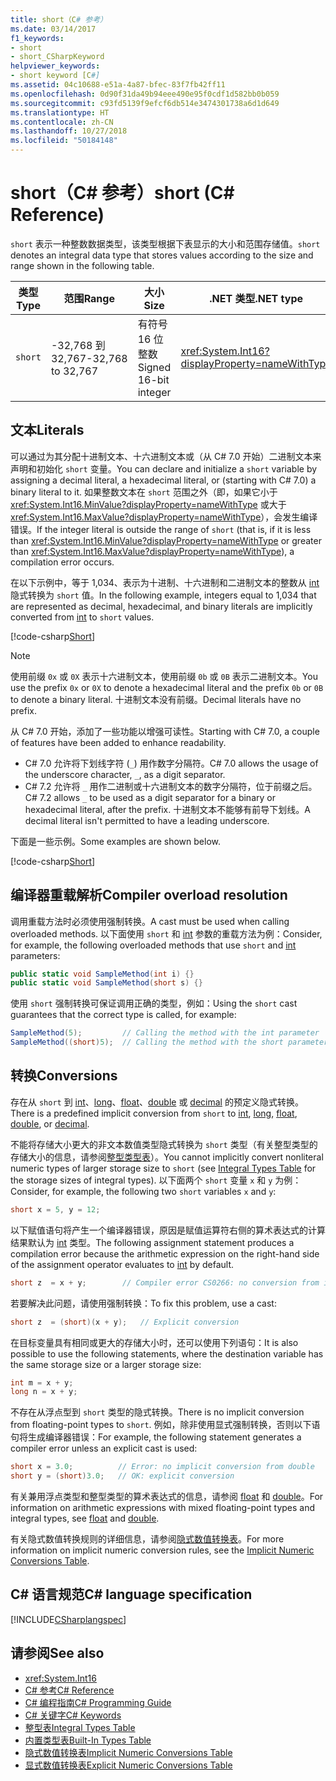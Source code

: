 ```yaml
---
title: short（C# 参考）
ms.date: 03/14/2017
f1_keywords:
- short
- short_CSharpKeyword
helpviewer_keywords:
- short keyword [C#]
ms.assetid: 04c10688-e51a-4a87-bfec-83f7fb42ff11
ms.openlocfilehash: 0d90f31da49b94eee490e95f0cdf1d582bb0b059
ms.sourcegitcommit: c93fd5139f9efcf6db514e3474301738a6d1d649
ms.translationtype: HT
ms.contentlocale: zh-CN
ms.lasthandoff: 10/27/2018
ms.locfileid: "50184148"
---
```

# <a name="short-c-reference"></a><span data-ttu-id="a8e1b-102">short（C# 参考）</span><span class="sxs-lookup"><span data-stu-id="a8e1b-102">short (C# Reference)</span></span>

<span data-ttu-id="a8e1b-103">`short` 表示一种整数数据类型，该类型根据下表显示的大小和范围存储值。</span><span class="sxs-lookup"><span data-stu-id="a8e1b-103">`short` denotes an integral data type that stores values according to the size and range shown in the following table.</span></span>

|<span data-ttu-id="a8e1b-104">类型</span><span class="sxs-lookup"><span data-stu-id="a8e1b-104">Type</span></span>|<span data-ttu-id="a8e1b-105">范围</span><span class="sxs-lookup"><span data-stu-id="a8e1b-105">Range</span></span>|<span data-ttu-id="a8e1b-106">大小</span><span class="sxs-lookup"><span data-stu-id="a8e1b-106">Size</span></span>|<span data-ttu-id="a8e1b-107">.NET 类型</span><span class="sxs-lookup"><span data-stu-id="a8e1b-107">.NET type</span></span>|
|----------|-----------|----------|-------------------------|
|`short`|<span data-ttu-id="a8e1b-108">-32,768 到 32,767</span><span class="sxs-lookup"><span data-stu-id="a8e1b-108">-32,768 to 32,767</span></span>|<span data-ttu-id="a8e1b-109">有符号 16 位整数</span><span class="sxs-lookup"><span data-stu-id="a8e1b-109">Signed 16-bit integer</span></span>|<xref:System.Int16?displayProperty=nameWithType>|

## <a name="literals"></a><span data-ttu-id="a8e1b-110">文本</span><span class="sxs-lookup"><span data-stu-id="a8e1b-110">Literals</span></span>

<span data-ttu-id="a8e1b-111">可以通过为其分配十进制文本、十六进制文本或（从 C# 7.0 开始）二进制文本来声明和初始化 `short` 变量。</span><span class="sxs-lookup"><span data-stu-id="a8e1b-111">You can declare and initialize a `short` variable by assigning a decimal literal, a hexadecimal literal, or (starting with C# 7.0) a binary literal to it.</span></span>  <span data-ttu-id="a8e1b-112">如果整数文本在 `short` 范围之外（即，如果它小于 <xref:System.Int16.MinValue?displayProperty=nameWithType> 或大于 <xref:System.Int16.MaxValue?displayProperty=nameWithType>），会发生编译错误。</span><span class="sxs-lookup"><span data-stu-id="a8e1b-112">If the integer literal is outside the range of `short` (that is, if it is less than <xref:System.Int16.MinValue?displayProperty=nameWithType> or greater than <xref:System.Int16.MaxValue?displayProperty=nameWithType>), a compilation error occurs.</span></span>

<span data-ttu-id="a8e1b-113">在以下示例中，等于 1,034、表示为十进制、十六进制和二进制文本的整数从 [int](int.md) 隐式转换为 `short` 值。</span><span class="sxs-lookup"><span data-stu-id="a8e1b-113">In the following example, integers equal to 1,034 that are represented as decimal, hexadecimal, and binary literals are implicitly converted from [int](int.md) to `short` values.</span></span>

[!code-csharp[Short](~/samples/snippets/csharp/language-reference/keywords/numeric-literals.cs#Short)]

> [!NOTE]
> <span data-ttu-id="a8e1b-114">使用前缀 `0x` 或 `0X` 表示十六进制文本，使用前缀 `0b` 或 `0B` 表示二进制文本。</span><span class="sxs-lookup"><span data-stu-id="a8e1b-114">You use the prefix `0x` or `0X` to denote a hexadecimal literal and the prefix `0b` or `0B` to denote a binary literal.</span></span> <span data-ttu-id="a8e1b-115">十进制文本没有前缀。</span><span class="sxs-lookup"><span data-stu-id="a8e1b-115">Decimal literals have no prefix.</span></span>

<span data-ttu-id="a8e1b-116">从 C# 7.0 开始，添加了一些功能以增强可读性。</span><span class="sxs-lookup"><span data-stu-id="a8e1b-116">Starting with C# 7.0, a couple of features have been added to enhance readability.</span></span>

- <span data-ttu-id="a8e1b-117">C# 7.0 允许将下划线字符 (`_`) 用作数字分隔符。</span><span class="sxs-lookup"><span data-stu-id="a8e1b-117">C# 7.0 allows the usage of the underscore character, `_`, as a digit separator.</span></span>
- <span data-ttu-id="a8e1b-118">C# 7.2 允许将 `_` 用作二进制或十六进制文本的数字分隔符，位于前缀之后。</span><span class="sxs-lookup"><span data-stu-id="a8e1b-118">C# 7.2 allows `_` to be used as a digit separator for a binary or hexadecimal literal, after the prefix.</span></span> <span data-ttu-id="a8e1b-119">十进制文本不能够有前导下划线。</span><span class="sxs-lookup"><span data-stu-id="a8e1b-119">A decimal literal isn't permitted to have a leading underscore.</span></span>

<span data-ttu-id="a8e1b-120">下面是一些示例。</span><span class="sxs-lookup"><span data-stu-id="a8e1b-120">Some examples are shown below.</span></span>

[!code-csharp[Short](~/samples/snippets/csharp/language-reference/keywords/numeric-literals.cs#ShortS)]

## <a name="compiler-overload-resolution"></a><span data-ttu-id="a8e1b-121">编译器重载解析</span><span class="sxs-lookup"><span data-stu-id="a8e1b-121">Compiler overload resolution</span></span>

<span data-ttu-id="a8e1b-122">调用重载方法时必须使用强制转换。</span><span class="sxs-lookup"><span data-stu-id="a8e1b-122">A cast must be used when calling overloaded methods.</span></span> <span data-ttu-id="a8e1b-123">以下面使用 `short` 和 [int](int.md) 参数的重载方法为例：</span><span class="sxs-lookup"><span data-stu-id="a8e1b-123">Consider, for example, the following overloaded methods that use `short` and [int](int.md) parameters:</span></span>

```csharp
public static void SampleMethod(int i) {}
public static void SampleMethod(short s) {}
```

<span data-ttu-id="a8e1b-124">使用 `short` 强制转换可保证调用正确的类型，例如：</span><span class="sxs-lookup"><span data-stu-id="a8e1b-124">Using the `short` cast guarantees that the correct type is called, for example:</span></span>

```csharp
SampleMethod(5);         // Calling the method with the int parameter
SampleMethod((short)5);  // Calling the method with the short parameter
```

## <a name="conversions"></a><span data-ttu-id="a8e1b-125">转换</span><span class="sxs-lookup"><span data-stu-id="a8e1b-125">Conversions</span></span>

<span data-ttu-id="a8e1b-126">存在从 `short` 到 [int](int.md)、[long](long.md)、[float](float.md)、[double](double.md) 或 [decimal](decimal.md) 的预定义隐式转换。</span><span class="sxs-lookup"><span data-stu-id="a8e1b-126">There is a predefined implicit conversion from `short` to [int](int.md), [long](long.md), [float](float.md), [double](double.md), or [decimal](decimal.md).</span></span>

<span data-ttu-id="a8e1b-127">不能将存储大小更大的非文本数值类型隐式转换为 `short` 类型（有关整型类型的存储大小的信息，请参阅[整型类型表](integral-types-table.md)）。</span><span class="sxs-lookup"><span data-stu-id="a8e1b-127">You cannot implicitly convert nonliteral numeric types of larger storage size to `short` (see [Integral Types Table](integral-types-table.md) for the storage sizes of integral types).</span></span> <span data-ttu-id="a8e1b-128">以下面两个 `short` 变量 `x` 和 `y` 为例：</span><span class="sxs-lookup"><span data-stu-id="a8e1b-128">Consider, for example, the following two `short` variables `x` and `y`:</span></span>

```csharp
short x = 5, y = 12;
```

<span data-ttu-id="a8e1b-129">以下赋值语句将产生一个编译器错误，原因是赋值运算符右侧的算术表达式的计算结果默认为 [int](int.md) 类型。</span><span class="sxs-lookup"><span data-stu-id="a8e1b-129">The following assignment statement produces a compilation error because the arithmetic expression on the right-hand side of the assignment operator evaluates to [int](int.md) by default.</span></span>

```csharp
short z  = x + y;        // Compiler error CS0266: no conversion from int to short
```

<span data-ttu-id="a8e1b-130">若要解决此问题，请使用强制转换：</span><span class="sxs-lookup"><span data-stu-id="a8e1b-130">To fix this problem, use a cast:</span></span>

```csharp
short z  = (short)(x + y);   // Explicit conversion
```

<span data-ttu-id="a8e1b-131">在目标变量具有相同或更大的存储大小时，还可以使用下列语句：</span><span class="sxs-lookup"><span data-stu-id="a8e1b-131">It is also possible to use the following statements, where the destination variable has the same storage size or a larger storage size:</span></span>

```csharp
int m = x + y;
long n = x + y;
```

<span data-ttu-id="a8e1b-132">不存在从浮点型到 `short` 类型的隐式转换。</span><span class="sxs-lookup"><span data-stu-id="a8e1b-132">There is no implicit conversion from floating-point types to `short`.</span></span> <span data-ttu-id="a8e1b-133">例如，除非使用显式强制转换，否则以下语句将生成编译器错误：</span><span class="sxs-lookup"><span data-stu-id="a8e1b-133">For example, the following statement generates a compiler error unless an explicit cast is used:</span></span>

```csharp
short x = 3.0;          // Error: no implicit conversion from double
short y = (short)3.0;   // OK: explicit conversion
```

<span data-ttu-id="a8e1b-134">有关兼用浮点类型和整型类型的算术表达式的信息，请参阅 [float](float.md) 和 [double](double.md)。</span><span class="sxs-lookup"><span data-stu-id="a8e1b-134">For information on arithmetic expressions with mixed floating-point types and integral types, see [float](float.md) and [double](double.md).</span></span>

<span data-ttu-id="a8e1b-135">有关隐式数值转换规则的详细信息，请参阅[隐式数值转换表](implicit-numeric-conversions-table.md)。</span><span class="sxs-lookup"><span data-stu-id="a8e1b-135">For more information on implicit numeric conversion rules, see the [Implicit Numeric Conversions Table](implicit-numeric-conversions-table.md).</span></span>

## <a name="c-language-specification"></a><span data-ttu-id="a8e1b-136">C# 语言规范</span><span class="sxs-lookup"><span data-stu-id="a8e1b-136">C# language specification</span></span>

[!INCLUDE[CSharplangspec](~/includes/csharplangspec-md.md)]

## <a name="see-also"></a><span data-ttu-id="a8e1b-137">请参阅</span><span class="sxs-lookup"><span data-stu-id="a8e1b-137">See also</span></span>

- <xref:System.Int16>
- [<span data-ttu-id="a8e1b-138">C# 参考</span><span class="sxs-lookup"><span data-stu-id="a8e1b-138">C# Reference</span></span>](../index.md)
- [<span data-ttu-id="a8e1b-139">C# 编程指南</span><span class="sxs-lookup"><span data-stu-id="a8e1b-139">C# Programming Guide</span></span>](../../programming-guide/index.md)
- [<span data-ttu-id="a8e1b-140">C# 关键字</span><span class="sxs-lookup"><span data-stu-id="a8e1b-140">C# Keywords</span></span>](index.md)
- [<span data-ttu-id="a8e1b-141">整型表</span><span class="sxs-lookup"><span data-stu-id="a8e1b-141">Integral Types Table</span></span>](integral-types-table.md)
- [<span data-ttu-id="a8e1b-142">内置类型表</span><span class="sxs-lookup"><span data-stu-id="a8e1b-142">Built-In Types Table</span></span>](built-in-types-table.md)
- [<span data-ttu-id="a8e1b-143">隐式数值转换表</span><span class="sxs-lookup"><span data-stu-id="a8e1b-143">Implicit Numeric Conversions Table</span></span>](implicit-numeric-conversions-table.md)
- [<span data-ttu-id="a8e1b-144">显式数值转换表</span><span class="sxs-lookup"><span data-stu-id="a8e1b-144">Explicit Numeric Conversions Table</span></span>](explicit-numeric-conversions-table.md)
